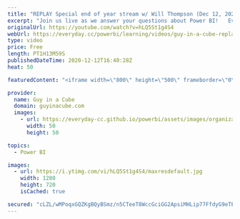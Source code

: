 ```yaml
---
title: "REPLAY Special end of year stream w/ Will Thompson (Dec 12, 2020) *Charity Stream*"
excerpt: "Join us live as we answer your questions about Power BI!   Every time the answer is \"It depends\", Will will donate $25 to charity! You can take part as well by donating through the live stream. Guy in a Cube is supporting the World Central Kitchen to help feed those affected by Hurricane Iota and COVID-19."
originalUrl: https://youtube.com/watch?v=hLQ5St1g4S4
webUrl: https://everyday.cc/powerbi/learning/videos/guy-in-a-cube-replay-special-end-of-year-stream-w-will-thompson-dec-12-2020-charity-stream/
type: video
price: Free
length: PT1H13M59S
publishedDateTime: 2020-12-12T16:40:28Z
heat: 50

featuredContent: "<iframe width=\"800\" height=\"500\" frameborder=\"0\" src=\"https://www.youtube.com/embed/hLQ5St1g4S4\" allow=\"accelerometer; autoplay; encrypted-media; gyroscope; picture-in-picture\" allowfullscreen></iframe>"

provider:
  name: Guy in a Cube
  domain: guyinacube.com
  images:
    - url: https://everyday-cc.github.io/powerbi/assets/images/organizations/guyinacube.com-50x50.jpg
      width: 50
      height: 50

topics:
  - Power BI

images:
  - url: https://i.ytimg.com/vi/hLQ5St1g4S4/maxresdefault.jpg
    width: 1280
    height: 720
    isCached: true

secured: "cLZL/wMPoqxGQZKgBQyBSmz/n5CTeeT8WccGciGG2ApsiMHLip77FfdyG9eTEcrSGyHisya7aV5CfUrYWPr6aw6YhB0WuVV+mUr/oUl4sHD9QVqTStSXhnn+DAhDyI0cmTewOUqkzxzUVwRkYQaFSksGwn74TLFudt+C+1hvh09V1Jb7/jvrV6MfbwUL5cETXzSqK+wpc2Yel+Xh3OfAvXMXD9ugVm1VIGFwgyMi2+Bt93EsAugtaE3ffWjJIrv4dYOemJADtxX55UC2FEVIAGMhw2NSLl55OO+HFU+2LWjdPJuSzxLryc99W/cRIJF4Uqnap9HUa+LrrCoqGOJRjjqgRlQI5TrMpZ5rRFtsffZfUYYF2Ou7bc3QznJRJ+L5m3+W1fCfpwxLmQvuWHIw68wwwpu4p9uF6iB/S04o1TY=;TG+Y9DRm6b8HmeKFuDXKxw=="
---
```


